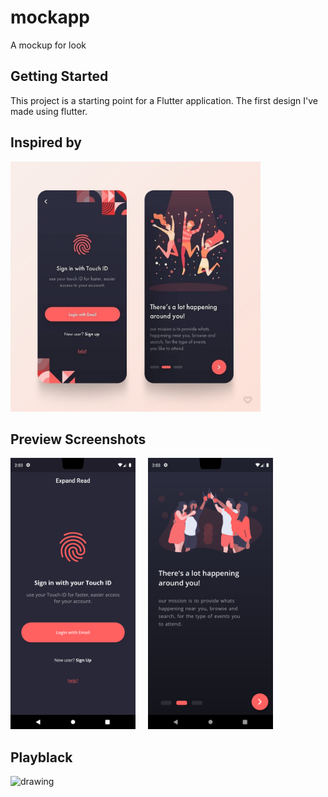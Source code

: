 # mockapp

A mockup for look

## Getting Started

This project is a starting point for a Flutter application. The first design I've made using flutter.

## Inspired by 
<img src="/gitpreview/inspo.jpg" alt="drawing" width="400"/>

## Preview Screenshots


  <img src="/gitpreview/Screenshot_1569141194.png" alt="drawing" width="200"/> &nbsp;&nbsp;&nbsp;
  <img src="/gitpreview/Screenshot_1569141198.png" alt="drawing" width="200"/>


## Playblack
 <img src="/gitpreview/Preview.gif" alt="drawing" width="200"/>
